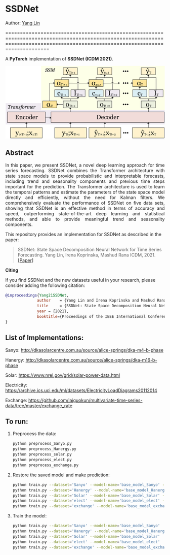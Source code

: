 # SSDNet

Author: [Yang Lin](https://yanglin1997.github.io/)

=================================================================================================================================================================================

A **PyTorch** implementation of **SSDNet (ICDM 2021)**.

<div style="text-align:center"><img src ="SSDNet.jpg" ,width=100/></div>

## Abstract
<p align="justify">
In this paper, we present SSDNet, a novel deep learning approach for time series forecasting. SSDNet combines the Transformer architecture with state space models to provide probabilistic and interpretable forecasts, including trend and seasonality components and previous time steps important for the prediction. The Transformer architecture is used to learn the temporal patterns and estimate the parameters of the state space model directly and efficiently, without the need for Kalman filters. We comprehensively evaluate the performance of SSDNet on five data sets, showing that SSDNet is an effective method in terms of accuracy and speed, outperforming state-of-the-art deep learning and statistical methods, and able to provide meaningful trend and seasonality components.</p>

This repository provides an implementation for SSDNet as described in the paper:

> SSDNet: State Space Decomposition Neural Network for Time Series Forecasting.
> Yang Lin, Irena Koprinska, Mashud Rana
> ICDM, 2021.
> [[Paper]](https://arxiv.org/pdf/2112.10251.pdf)

**Citing**

If you find SSDNet and the new datasets useful in your research, please consider adding the following citation:

```bibtex
@inproceedings{Yang21SSDNet,
              author    = {Yang Lin and Irena Koprinska and Mashud Rana},
              title     = {SSDNet: State Space Decomposition Neural Network for Time Series Forecasting},
              year = {2021},
              booktitle={Proceedings of the IEEE International Conference on Data Mining (ICDM)},
}
```

## List of Implementations:

Sanyo: http://dkasolarcentre.com.au/source/alice-springs/dka-m4-b-phase

Hanergy: http://dkasolarcentre.com.au/source/alice-springs/dka-m16-b-phase

Solar: https://www.nrel.gov/grid/solar-power-data.html

Electricity: https://archive.ics.uci.edu/ml/datasets/ElectricityLoadDiagrams20112014

Exchange: https://github.com/laiguokun/multivariate-time-series-data/tree/master/exchange_rate



## To run:

1. Preprocess the data:
  
   ```bash
   python preprocess_Sanyo.py
   python preprocess_Hanergy.py
   python preprocess_solar.py
   python preprocess_elect.py
   python preprocess_exchange.py
   ```

2. Restore the saved model and make prediction:
   
   ```bash
   python train.py --dataset='Sanyo' --model-name='base_model_Sanyo' --restore-file='best'
   python train.py --dataset='Hanergy' --model-name='base_model_Hanergy' --restore-file='best'
   python train.py --dataset='Solar' --model-name='base_model_Solar' --restore-file='best'
   python train.py --dataset='elect' --model-name='base_model_elect' --restore-file='best'
   python train.py --dataset='exchange' --model-name='base_model_exchange' --restore-file='best'
   ```

3. Train the model:
  
   ```bash
   python train.py --dataset='Sanyo' --model-name='base_model_Sanyo' 
   python train.py --dataset='Hanergy' --model-name='base_model_Hanergy'
   python train.py --dataset='Solar' --model-name='base_model_Solar' 
   python train.py --dataset='elect' --model-name='base_model_elect' 
   python train.py --dataset='exchange' --model-name='base_model_exchange' 
   ```
